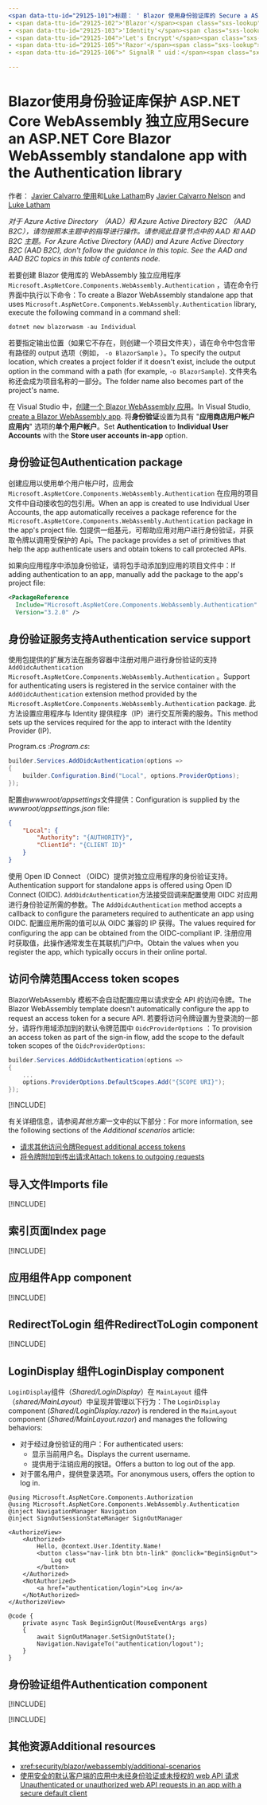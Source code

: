```yaml
---
<span data-ttu-id="29125-101">标题： ' Blazor 使用身份验证库的 Secure a ASP.NET Core WebAssembly 独立应用作者：说明： monikerRange：： ms. 作者： ms. 自定义： ms. 日期：非位置：</span><span class="sxs-lookup"><span data-stu-id="29125-101">title: 'Secure an ASP.NET Core Blazor WebAssembly standalone app with the Authentication library' author: description: monikerRange: ms.author: ms.custom: ms.date: no-loc:</span></span>
- <span data-ttu-id="29125-102">'Blazor'</span><span class="sxs-lookup"><span data-stu-id="29125-102">'Blazor'</span></span>
- <span data-ttu-id="29125-103">'Identity'</span><span class="sxs-lookup"><span data-stu-id="29125-103">'Identity'</span></span>
- <span data-ttu-id="29125-104">'Let's Encrypt'</span><span class="sxs-lookup"><span data-stu-id="29125-104">'Let's Encrypt'</span></span>
- <span data-ttu-id="29125-105">'Razor'</span><span class="sxs-lookup"><span data-stu-id="29125-105">'Razor'</span></span>
- <span data-ttu-id="29125-106">" SignalR " uid：</span><span class="sxs-lookup"><span data-stu-id="29125-106">'SignalR' uid:</span></span> 

---
```

# <a name="secure-an-aspnet-core-blazor-webassembly-standalone-app-with-the-authentication-library"></a><span data-ttu-id="29125-107">Blazor使用身份验证库保护 ASP.NET Core WebAssembly 独立应用</span><span class="sxs-lookup"><span data-stu-id="29125-107">Secure an ASP.NET Core Blazor WebAssembly standalone app with the Authentication library</span></span>

<span data-ttu-id="29125-108">作者： [Javier Calvarro 使用](https://github.com/javiercn)和[Luke Latham](https://github.com/guardrex)</span><span class="sxs-lookup"><span data-stu-id="29125-108">By [Javier Calvarro Nelson](https://github.com/javiercn) and [Luke Latham](https://github.com/guardrex)</span></span>

<span data-ttu-id="29125-109">*对于 Azure Active Directory （AAD）和 Azure Active Directory B2C （AAD B2C），请勿按照本主题中的指导进行操作。请参阅此目录节点中的 AAD 和 AAD B2C 主题。*</span><span class="sxs-lookup"><span data-stu-id="29125-109">*For Azure Active Directory (AAD) and Azure Active Directory B2C (AAD B2C), don't follow the guidance in this topic. See the AAD and AAD B2C topics in this table of contents node.*</span></span>

<span data-ttu-id="29125-110">若要创建 Blazor 使用库的 WebAssembly 独立应用程序 `Microsoft.AspNetCore.Components.WebAssembly.Authentication` ，请在命令行界面中执行以下命令：</span><span class="sxs-lookup"><span data-stu-id="29125-110">To create a Blazor WebAssembly standalone app that uses `Microsoft.AspNetCore.Components.WebAssembly.Authentication` library, execute the following command in a command shell:</span></span>

```dotnetcli
dotnet new blazorwasm -au Individual
```

<span data-ttu-id="29125-111">若要指定输出位置（如果它不存在，则创建一个项目文件夹），请在命令中包含带有路径的 output 选项（例如， `-o BlazorSample` ）。</span><span class="sxs-lookup"><span data-stu-id="29125-111">To specify the output location, which creates a project folder if it doesn't exist, include the output option in the command with a path (for example, `-o BlazorSample`).</span></span> <span data-ttu-id="29125-112">文件夹名称还会成为项目名称的一部分。</span><span class="sxs-lookup"><span data-stu-id="29125-112">The folder name also becomes part of the project's name.</span></span>

<span data-ttu-id="29125-113">在 Visual Studio 中，[创建一个 Blazor WebAssembly 应用](xref:blazor/get-started)。</span><span class="sxs-lookup"><span data-stu-id="29125-113">In Visual Studio, [create a Blazor WebAssembly app](xref:blazor/get-started).</span></span> <span data-ttu-id="29125-114">将**身份验证**设置为具有 "**应用商店用户帐户应用内**" 选项的**单个用户帐户**。</span><span class="sxs-lookup"><span data-stu-id="29125-114">Set **Authentication** to **Individual User Accounts** with the **Store user accounts in-app** option.</span></span>

## <a name="authentication-package"></a><span data-ttu-id="29125-115">身份验证包</span><span class="sxs-lookup"><span data-stu-id="29125-115">Authentication package</span></span>

<span data-ttu-id="29125-116">创建应用以使用单个用户帐户时，应用会 `Microsoft.AspNetCore.Components.WebAssembly.Authentication` 在应用的项目文件中自动接收包的包引用。</span><span class="sxs-lookup"><span data-stu-id="29125-116">When an app is created to use Individual User Accounts, the app automatically receives a package reference for the `Microsoft.AspNetCore.Components.WebAssembly.Authentication` package in the app's project file.</span></span> <span data-ttu-id="29125-117">包提供一组基元，可帮助应用对用户进行身份验证，并获取令牌以调用受保护的 Api。</span><span class="sxs-lookup"><span data-stu-id="29125-117">The package provides a set of primitives that help the app authenticate users and obtain tokens to call protected APIs.</span></span>

<span data-ttu-id="29125-118">如果向应用程序中添加身份验证，请将包手动添加到应用的项目文件中：</span><span class="sxs-lookup"><span data-stu-id="29125-118">If adding authentication to an app, manually add the package to the app's project file:</span></span>

```xml
<PackageReference 
  Include="Microsoft.AspNetCore.Components.WebAssembly.Authentication" 
  Version="3.2.0" />
```

## <a name="authentication-service-support"></a><span data-ttu-id="29125-119">身份验证服务支持</span><span class="sxs-lookup"><span data-stu-id="29125-119">Authentication service support</span></span>

<span data-ttu-id="29125-120">使用包提供的扩展方法在服务容器中注册对用户进行身份验证的支持 `AddOidcAuthentication` `Microsoft.AspNetCore.Components.WebAssembly.Authentication` 。</span><span class="sxs-lookup"><span data-stu-id="29125-120">Support for authenticating users is registered in the service container with the `AddOidcAuthentication` extension method provided by the `Microsoft.AspNetCore.Components.WebAssembly.Authentication` package.</span></span> <span data-ttu-id="29125-121">此方法设置应用程序与 Identity 提供程序（IP）进行交互所需的服务。</span><span class="sxs-lookup"><span data-stu-id="29125-121">This method sets up the services required for the app to interact with the Identity Provider (IP).</span></span>

<span data-ttu-id="29125-122">Program.cs  :</span><span class="sxs-lookup"><span data-stu-id="29125-122">*Program.cs*:</span></span>

```csharp
builder.Services.AddOidcAuthentication(options =>
{
    builder.Configuration.Bind("Local", options.ProviderOptions);
});
```

<span data-ttu-id="29125-123">配置由*wwwroot/appsettings*文件提供：</span><span class="sxs-lookup"><span data-stu-id="29125-123">Configuration is supplied by the *wwwroot/appsettings.json* file:</span></span>

```json
{
    "Local": {
        "Authority": "{AUTHORITY}",
        "ClientId": "{CLIENT ID}"
    }
}
```

<span data-ttu-id="29125-124">使用 Open ID Connect （OIDC）提供对独立应用程序的身份验证支持。</span><span class="sxs-lookup"><span data-stu-id="29125-124">Authentication support for standalone apps is offered using Open ID Connect (OIDC).</span></span> <span data-ttu-id="29125-125">`AddOidcAuthentication`方法接受回调来配置使用 OIDC 对应用进行身份验证所需的参数。</span><span class="sxs-lookup"><span data-stu-id="29125-125">The `AddOidcAuthentication` method accepts a callback to configure the parameters required to authenticate an app using OIDC.</span></span> <span data-ttu-id="29125-126">配置应用所需的值可以从 OIDC 兼容的 IP 获得。</span><span class="sxs-lookup"><span data-stu-id="29125-126">The values required for configuring the app can be obtained from the OIDC-compliant IP.</span></span> <span data-ttu-id="29125-127">注册应用时获取值，此操作通常发生在其联机门户中。</span><span class="sxs-lookup"><span data-stu-id="29125-127">Obtain the values when you register the app, which typically occurs in their online portal.</span></span>

## <a name="access-token-scopes"></a><span data-ttu-id="29125-128">访问令牌范围</span><span class="sxs-lookup"><span data-stu-id="29125-128">Access token scopes</span></span>

<span data-ttu-id="29125-129">BlazorWebAssembly 模板不会自动配置应用以请求安全 API 的访问令牌。</span><span class="sxs-lookup"><span data-stu-id="29125-129">The Blazor WebAssembly template doesn't automatically configure the app to request an access token for a secure API.</span></span> <span data-ttu-id="29125-130">若要将访问令牌设置为登录流的一部分，请将作用域添加到的默认令牌范围中 `OidcProviderOptions` ：</span><span class="sxs-lookup"><span data-stu-id="29125-130">To provision an access token as part of the sign-in flow, add the scope to the default token scopes of the `OidcProviderOptions`:</span></span>

```csharp
builder.Services.AddOidcAuthentication(options =>
{
    ...
    options.ProviderOptions.DefaultScopes.Add("{SCOPE URI}");
});
```

[!INCLUDE[](~/includes/blazor-security/azure-scope.md)]

<span data-ttu-id="29125-131">有关详细信息，请参阅*其他方案*一文中的以下部分：</span><span class="sxs-lookup"><span data-stu-id="29125-131">For more information, see the following sections of the *Additional scenarios* article:</span></span>

* [<span data-ttu-id="29125-132">请求其他访问令牌</span><span class="sxs-lookup"><span data-stu-id="29125-132">Request additional access tokens</span></span>](xref:security/blazor/webassembly/additional-scenarios#request-additional-access-tokens)
* [<span data-ttu-id="29125-133">将令牌附加到传出请求</span><span class="sxs-lookup"><span data-stu-id="29125-133">Attach tokens to outgoing requests</span></span>](xref:security/blazor/webassembly/additional-scenarios#attach-tokens-to-outgoing-requests)

## <a name="imports-file"></a><span data-ttu-id="29125-134">导入文件</span><span class="sxs-lookup"><span data-stu-id="29125-134">Imports file</span></span>

[!INCLUDE[](~/includes/blazor-security/imports-file-standalone.md)]

## <a name="index-page"></a><span data-ttu-id="29125-135">索引页面</span><span class="sxs-lookup"><span data-stu-id="29125-135">Index page</span></span>

[!INCLUDE[](~/includes/blazor-security/index-page-authentication.md)]

## <a name="app-component"></a><span data-ttu-id="29125-136">应用组件</span><span class="sxs-lookup"><span data-stu-id="29125-136">App component</span></span>

[!INCLUDE[](~/includes/blazor-security/app-component.md)]

## <a name="redirecttologin-component"></a><span data-ttu-id="29125-137">RedirectToLogin 组件</span><span class="sxs-lookup"><span data-stu-id="29125-137">RedirectToLogin component</span></span>

[!INCLUDE[](~/includes/blazor-security/redirecttologin-component.md)]

## <a name="logindisplay-component"></a><span data-ttu-id="29125-138">LoginDisplay 组件</span><span class="sxs-lookup"><span data-stu-id="29125-138">LoginDisplay component</span></span>

<span data-ttu-id="29125-139">`LoginDisplay`组件（*Shared/LoginDisplay*）在 `MainLayout` 组件（*shared/MainLayout*）中呈现并管理以下行为：</span><span class="sxs-lookup"><span data-stu-id="29125-139">The `LoginDisplay` component (*Shared/LoginDisplay.razor*) is rendered in the `MainLayout` component (*Shared/MainLayout.razor*) and manages the following behaviors:</span></span>

* <span data-ttu-id="29125-140">对于经过身份验证的用户：</span><span class="sxs-lookup"><span data-stu-id="29125-140">For authenticated users:</span></span>
  * <span data-ttu-id="29125-141">显示当前用户名。</span><span class="sxs-lookup"><span data-stu-id="29125-141">Displays the current username.</span></span>
  * <span data-ttu-id="29125-142">提供用于注销应用的按钮。</span><span class="sxs-lookup"><span data-stu-id="29125-142">Offers a button to log out of the app.</span></span>
* <span data-ttu-id="29125-143">对于匿名用户，提供登录选项。</span><span class="sxs-lookup"><span data-stu-id="29125-143">For anonymous users, offers the option to log in.</span></span>

```razor
@using Microsoft.AspNetCore.Components.Authorization
@using Microsoft.AspNetCore.Components.WebAssembly.Authentication
@inject NavigationManager Navigation
@inject SignOutSessionStateManager SignOutManager

<AuthorizeView>
    <Authorized>
        Hello, @context.User.Identity.Name!
        <button class="nav-link btn btn-link" @onclick="BeginSignOut">
            Log out
        </button>
    </Authorized>
    <NotAuthorized>
        <a href="authentication/login">Log in</a>
    </NotAuthorized>
</AuthorizeView>

@code {
    private async Task BeginSignOut(MouseEventArgs args)
    {
        await SignOutManager.SetSignOutState();
        Navigation.NavigateTo("authentication/logout");
    }
}
```

## <a name="authentication-component"></a><span data-ttu-id="29125-144">身份验证组件</span><span class="sxs-lookup"><span data-stu-id="29125-144">Authentication component</span></span>

[!INCLUDE[](~/includes/blazor-security/authentication-component.md)]

[!INCLUDE[](~/includes/blazor-security/troubleshoot.md)]

## <a name="additional-resources"></a><span data-ttu-id="29125-145">其他资源</span><span class="sxs-lookup"><span data-stu-id="29125-145">Additional resources</span></span>

* <xref:security/blazor/webassembly/additional-scenarios>
* [<span data-ttu-id="29125-146">使用安全的默认客户端的应用中未经身份验证或未授权的 web API 请求</span><span class="sxs-lookup"><span data-stu-id="29125-146">Unauthenticated or unauthorized web API requests in an app with a secure default client</span></span>](xref:security/blazor/webassembly/additional-scenarios#unauthenticated-or-unauthorized-web-api-requests-in-an-app-with-a-secure-default-client)
